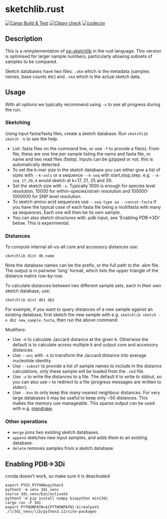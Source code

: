 # sketchlib.rust

<!-- badges: start -->
[![Cargo Build & Test](https://github.com/bacpop/sketchlib.rust/actions/workflows/ci.yml/badge.svg)](https://github.com/bacpop/sketchlib.rust/actions/workflows/ci.yml)
[![Clippy check](https://github.com/bacpop/sketchlib.rust/actions/workflows/clippy.yml/badge.svg)](https://github.com/bacpop/sketchlib.rust/actions/workflows/clippy.yml)
[![codecov](https://codecov.io/gh/bacpop/sketchlib.rust/graph/badge.svg?token=IBYPTT4J3F)](https://codecov.io/gh/bacpop/sketchlib.rust)
<!-- badges: end -->

## Description

This is a reimplementation of [pp-sketchlib](https://github.com/bacpop/pp-sketchlib)
in the rust language. This version is optimised for larger sample numbers, particularly
allowing subsets of samples to be compared.

Sketch databases have two files: `.skm` which is the metadata (samples names, base counts etc)
and `.skd` which is the actual sketch data.

## Usage
With all options we typically recommend using `-v` to see all progress during the run.

### Sketching

Using input fasta/fastq files, create a sketch database. Run `sketchlib sketch -h` to see the help.

- List .fasta files on the command line, or use `-f` to provide a file(s). From file,
these are one line per sample listing the name and fasta file, or name and two read files
(fastq). Inputs can be gzipped or not, this is automatically detected.
- To set the k-mer size in the sketch database you can either give a list of sizes with `--k-vals`
or a sequence `--k-seq` with start,stop,step. e.g. `--k-seq 17,29,4` would sketch at k=17, 21, 25 and 29.
- Set the sketch size with `-s`. Typically 1000 is enough for species level resolution, 10000 for within-species/strain
resolution and 100000-1000000 for SNP level resolution.
- To sketch amino acid sequences use `--seq-type aa --concat-fasta` if you have the typical case
of each fasta file being a multifasta with many aa sequences. Each one will then be its own sample.
- You can also sketch structures with .pdb input, see 'Enabling PDB->3Di' below. This is experimental.

### Distances

To compute internal all-vs-all core and accessory distances use:
```
sketchlib dist db_name
```
Note the database names can be the prefix, or the full path to the .skm file. The output
is in pairwise 'long' format, which lists the upper triangle of the distance matrix row-by-row.

To calculate distances between two different sample sets, each in their own sketch database, use:
```
sketchlib dist db1 db2
```
For example, if you want to query distances of a new sample against an existing database,
first sketch the new sample with e.g. `sketchlib sketch -o db2 new_sample.fasta`, then
run the above command.

Modifiers:
- Use `-k` to calculate Jaccard distance at the given k. Otherwise the default is to
calculate across multiple k and output core and accessory distances.
- Use `--ani` with `-k` to transform the Jaccard distance into average nucleotide identity.
- Use `--subset` to provide a list of sample names to include in the distance calculations,
only these sample will be loaded from the `.skd` file.
- Use `-o` to write the distances to a file. The default it to write to stdout, so you can also
use `>` to redirect to a file (progress messages are written to stderr).
- Use `--knn` to only keep this many nearest neighbour distances. For very large databases
it may be useful to keep only ~50 distances. This makes the memory use manageable. This sparse output
can be used with e.g. [mandrake](https://github.com/bacpop/mandrake).

### Other operations

- `merge` joins two existing sketch databases.
- `append` sketches new input samples, and adds them to an existing database.
- `delete` removes samples from a sketch database.

## Enabling PDB->3Di
conda doesn't work, so make sure it is deactivated
```
export PYO3_PYTHON=python3
python3 -m venv 3di_venv
source 3di_venv/bin/activate
python3 -m pip install numpy biopython mini3di
cargo run -F 3di
export PYTHONPATH=${PYTHONPATH}:$(realpath ./)/3di_venv/lib/python3.12/site-packages
```